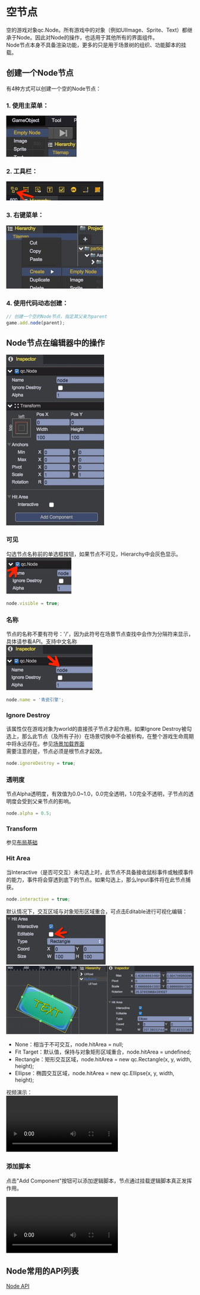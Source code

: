 # 空节点
空的游戏对象qc.Node。所有游戏中的对象（例如UIImage、Sprite、Text）都继承于Node。因此对Node的操作，也适用于其他所有的界面组件。  
Node节点本身不具备渲染功能，更多的只是用于场景树的组织、功能脚本的挂载。

## 创建一个Node节点
有4种方式可以创建一个空的Node节点：
### 1. 使用主菜单：  
![Node](images/node_1.png)  
### 2. 工具栏：  
![Node](images/node_2.png)  
### 3. 右键菜单：  
![Node](images/node_3.png)  
### 4. 使用代码动态创建：  
````javascript
// 创建一个空的Node节点，指定其父亲为parent
game.add.node(parent);
````

## Node节点在编辑器中的操作
![Node](images/node_4.png)  

### 可见 
勾选节点名称前的单选框按钮，如果节点不可见，Hierarchy中会灰色显示。  
![Node](images/node_5.png)  
````javascript
node.visible = true;
````

### 名称  
节点的名称不要有符号：'/'，因为此符号在场景节点查找中会作为分隔符来显示，具体请参看API。支持中文名称  
![Node](images/node_6.png)  
````javascript
node.name = '青瓷引擎';
````  

### Ignore Destroy  
该属性仅在游戏对象为world的直接孩子节点才起作用。如果Ignore Destroy被勾选上，那么此节点（及所有子孙）在场景切换中不会被析构，在整个游戏生命周期中将永远存在。参见[场景加载界面](../LoadingPrefab/index.html)  
需要注意的是，节点必须是根节点才起效。    
````javascript
node.ignoreDestroy = true;
````

### 透明度  
节点Alpha透明度，有效值为0.0~1.0，0.0完全透明，1.0完全不透明，子节点的透明度会受到父亲节点的影响。 
````javascript 
node.alpha = 0.5; 
````

### Transform  
参见[布局基础](../UI/BasicLayout.html)  

### Hit Area  
当Interactive（是否可交互）未勾选上时，此节点不具备接收鼠标事件或触摸事件的能力，事件将会穿透到底下的节点。如果勾选上，那么Input事件将在此节点捕获。
````javascript 
node.interactive = true;
```` 

默认情况下，交互区域与对象矩形区域重合，可点击Editable进行可视化编辑：   
![Node](images/node_7.png)   
![Node](images/node_8.png)  
* None：相当于不可交互，node.hitArea = null;
* Fit Target：默认值，保持与对象矩形区域重合，node.hitArea = undefined;
* Rectangle：矩形交互区域，node.hitArea = new qc.Rectangle(x, y, width, height);
* Ellipse：椭圆交互区域，node.hitArea = new qc.Ellipse(x, y, width, height);    

视频演示：  
<video controls="controls" src="../video/oper_node.mp4"></video> 

### 添加脚本  
点击"Add Component"按钮可以添加逻辑脚本，节点通过挂载逻辑脚本真正发挥作用。

<video controls="controls" src="../video/add_script_to_node.mp4"></video>  

## Node常用的API列表
[Node API](http://docs.zuoyouxi.com/api/gameobject/CNode.html)
